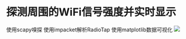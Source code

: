 # 探测周围的WiFi信号强度并实时显示
使用scapy嗅探
使用impacket解析RadioTap
使用matplotlib数据可视化
![](http://a2.qpic.cn/psb?/V11VYTq22xVeJ6/aLGlzV7Zbajr5*d4dpE3KtyOUM9b1m0V4OrRYWdTowQ!/m/dLEAAAAAAAAAnull&bo=bgK9AQAAAAADB*I!&rf=photolist&t=5)
